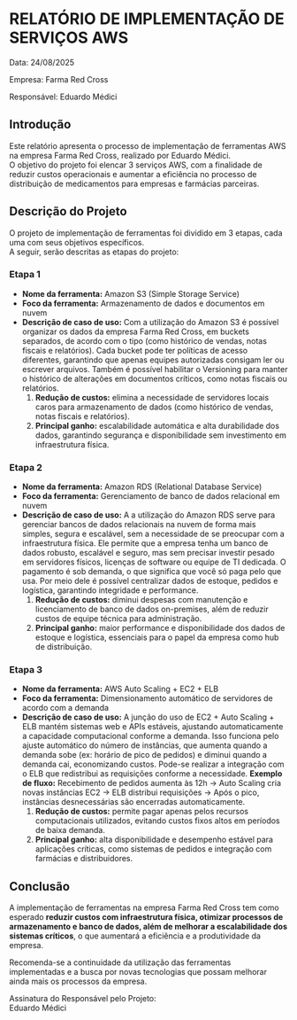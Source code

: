 # RELATÓRIO DE IMPLEMENTAÇÃO DE SERVIÇOS AWS

Data: 24/08/2025

Empresa: Farma Red Cross

Responsável: Eduardo Médici 

## Introdução
Este relatório apresenta o processo de implementação de ferramentas AWS na empresa Farma Red Cross, realizado por Eduardo Médici.  
O objetivo do projeto foi elencar 3 serviços AWS, com a finalidade de reduzir custos operacionais e aumentar a eficiência no processo de distribuição de medicamentos para empresas e farmácias parceiras.

## Descrição do Projeto
O projeto de implementação de ferramentas foi dividido em 3 etapas, cada uma com seus objetivos específicos.  
A seguir, serão descritas as etapas do projeto:

### Etapa 1
- **Nome da ferramenta:** Amazon S3 (Simple Storage Service)  
- **Foco da ferramenta:** Armazenamento de dados e documentos em nuvem  
- **Descrição de caso de uso:**
  Com a utilização do Amazon S3 é possível organizar os dados da empresa Farma Red Cross, em buckets separados, de acordo com o tipo (como histórico de vendas, notas fiscais e relatórios). Cada bucket pode ter políticas de acesso diferentes, garantindo que apenas equipes autorizadas consigam ler ou escrever arquivos. Também é possível habilitar o Versioning para manter o histórico de alterações em documentos críticos, como notas fiscais ou relatórios.
  1. **Redução de custos:** elimina a necessidade de servidores locais caros para armazenamento de dados (como histórico de vendas, notas fiscais e relatórios).  
  2. **Principal ganho:** escalabilidade automática e alta durabilidade dos dados, garantindo segurança e disponibilidade sem investimento em infraestrutura física.  

### Etapa 2
- **Nome da ferramenta:** Amazon RDS (Relational Database Service)  
- **Foco da ferramenta:** Gerenciamento de banco de dados relacional em nuvem  
- **Descrição de caso de uso:**
  A a utilização do Amazon RDS serve para gerenciar bancos de dados relacionais na nuvem de forma mais simples, segura e escalável, sem a necessidade de se preocupar com a infraestrutura física. Ele permite que a empresa tenha um banco de dados robusto, escalável e seguro, mas sem precisar investir pesado em servidores físicos, licenças de software ou equipe de TI dedicada. O pagamento é sob demanda, o que significa que você só paga pelo que usa. Por meio dele é possível centralizar dados de estoque, pedidos e logística, garantindo integridade e performance.
  1. **Redução de custos:** diminui despesas com manutenção e licenciamento de banco de dados on-premises, além de reduzir custos de equipe técnica para administração.  
  2. **Principal ganho:** maior performance e disponibilidade dos dados de estoque e logística, essenciais para o papel da empresa como hub de distribuição.  

### Etapa 3
- **Nome da ferramenta:** AWS Auto Scaling + EC2 + ELB
- **Foco da ferramenta:** Dimensionamento automático de servidores de acordo com a demanda  
- **Descrição de caso de uso:**
  A junção do uso de EC2 + Auto Scaling + ELB mantém sistemas web e APIs estáveis, ajustando automaticamente a capacidade computacional conforme a demanda. Isso funciona pelo ajuste automático do número de instâncias, que aumenta quando a demanda sobe (ex: horário de pico de pedidos) e diminui quando a demanda cai, economizando custos. Pode-se realizar a integração com o ELB que redistribui as requisições conforme a necessidade.
**Exemplo de fluxo:** Recebimento de pedidos aumenta às 12h → Auto Scaling cria novas instâncias EC2 → ELB distribui requisições → Após o pico, instâncias desnecessárias são encerradas automaticamente.
  1. **Redução de custos:** permite pagar apenas pelos recursos computacionais utilizados, evitando custos fixos altos em períodos de baixa demanda.  
  2. **Principal ganho:** alta disponibilidade e desempenho estável para aplicações críticas, como sistemas de pedidos e integração com farmácias e distribuidores.  

## Conclusão
A implementação de ferramentas na empresa Farma Red Cross tem como esperado **reduzir custos com infraestrutura física, otimizar processos de armazenamento e banco de dados, além de melhorar a escalabilidade dos sistemas críticos**, o que aumentará a eficiência e a produtividade da empresa.  

Recomenda-se a continuidade da utilização das ferramentas implementadas e a busca por novas tecnologias que possam melhorar ainda mais os processos da empresa.  

Assinatura do Responsável pelo Projeto:  
Eduardo Médici 
